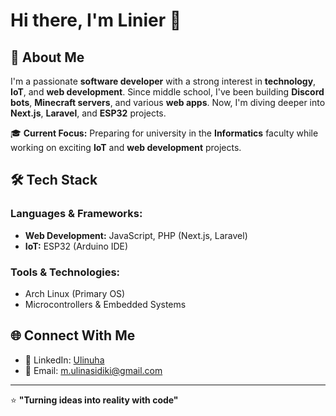# Hi there, I'm Linier 👋

## 🚀 About Me

I'm a passionate **software developer** with a strong interest in **technology**, **IoT**, and **web development**. Since middle school, I've been building **Discord bots**, **Minecraft servers**, and various **web apps**. Now, I'm diving deeper into **Next.js**, **Laravel**, and **ESP32** projects.

🎓 **Current Focus:** Preparing for university in the **Informatics** faculty while working on exciting **IoT** and **web development** projects.

## 🛠️ Tech Stack

### Languages & Frameworks:
- **Web Development:** JavaScript, PHP (Next.js, Laravel)
- **IoT:** ESP32 (Arduino IDE)

### Tools & Technologies:
- Arch Linux (Primary OS)
- Microcontrollers & Embedded Systems

## 🌐 Connect With Me

- 💼 LinkedIn: [Ulinuha](https://www.linkedin.com/in/m-ulinuha-as-shiddiqy-3a409b340/)
- 📧 Email: m.ulinasidiki@gmail.com

---

⭐️ **"Turning ideas into reality with code"**

